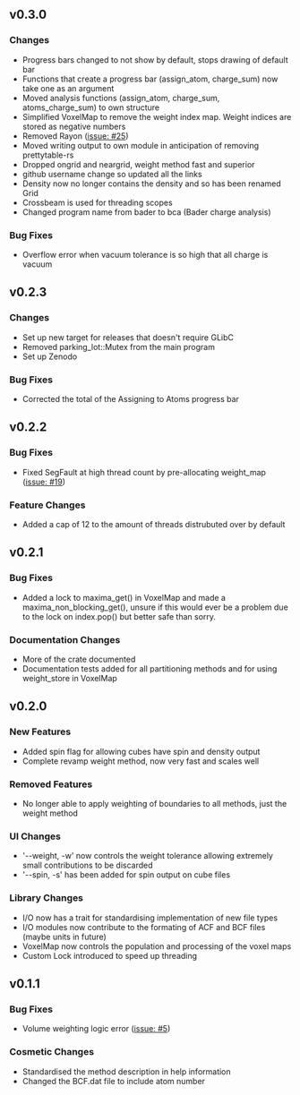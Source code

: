 ## v0.3.0
### Changes
- Progress bars changed to not show by default, stops drawing of default bar
- Functions that create a progress bar (assign_atom, charge_sum) now take one as an argument
- Moved analysis functions (assign_atom, charge_sum, atoms_charge_sum) to own structure
- Simplified VoxelMap to remove the weight index map. Weight indices are stored as negative numbers
- Removed Rayon ([issue: #25](https://github.com/kerrigoon/bader-rs/issues/25))
- Moved writing output to own module in anticipation of removing prettytable-rs
- Dropped ongrid and neargrid, weight method fast and superior
- github username change so updated all the links
- Density now no longer contains the density and so has been renamed Grid
- Crossbeam is used for threading scopes
- Changed program name from bader to bca (Bader charge analysis)
### Bug Fixes
- Overflow error when vacuum tolerance is so high that all charge is vacuum
## v0.2.3
### Changes
- Set up new target for releases that doesn't require GLibC
- Removed parking_lot::Mutex from the main program
- Set up Zenodo
### Bug Fixes
- Corrected the total of the Assigning to Atoms progress bar
## v0.2.2
### Bug Fixes
- Fixed SegFault at high thread count by pre-allocating weight_map ([issue: #19](https://github.com/kerrigoon/bader-rs/issues/19))
### Feature Changes
- Added a cap of 12 to the amount of threads distrubuted over by default
## v0.2.1
### Bug Fixes
- Added a lock to maxima_get() in VoxelMap and made a maxima_non_blocking_get(), unsure if this would ever be a problem due to the lock on index.pop() but better safe than sorry.
### Documentation Changes
- More of the crate documented
- Documentation tests added for all partitioning methods and for using weight_store in VoxelMap
## v0.2.0
### New Features
- Added spin flag for allowing cubes have spin and density output
- Complete revamp weight method, now very fast and scales well
### Removed Features
- No longer able to apply weighting of boundaries to all methods, just the weight method
### UI Changes
- '--weight, -w' now controls the weight tolerance allowing extremely small contributions to be discarded
- '--spin, -s' has been added for spin output on cube files
### Library Changes
- I/O now has a trait for standardising implementation of new file types
- I/O modules now contribute to the formating of ACF and BCF files (maybe units in future)
- VoxelMap now controls the population and processing of the voxel maps
- Custom Lock introduced to speed up threading
## v0.1.1
### Bug Fixes
- Volume weighting logic error ([issue: #5](https://github.com/kerrigoon/bader-rs/issues/5))
### Cosmetic Changes
- Standardised the method description in help information
- Changed the BCF.dat file to include atom number
